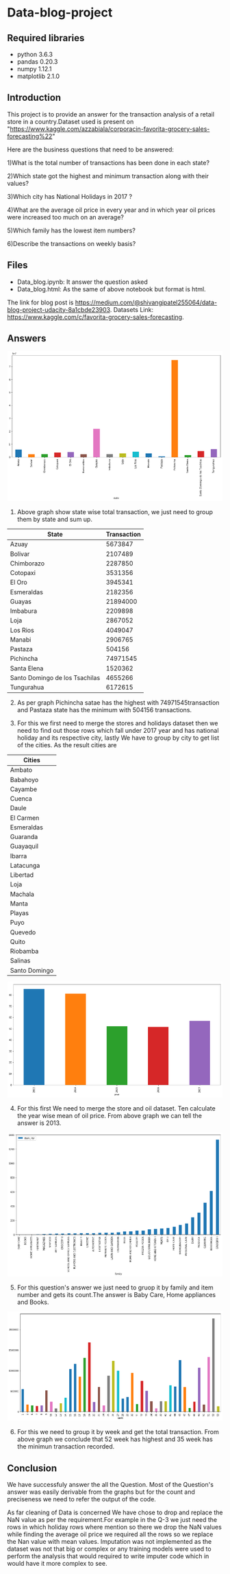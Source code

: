 # Data-blog-project

## Required libraries

- python 3.6.3
- pandas 0.20.3
- numpy 1.12.1
- matplotlib 2.1.0

## Introduction

This project is to provide an answer for the transaction analysis of a retail store in a country.Dataset used is present on "https://www.kaggle.com/azzabiala/corporacin-favorita-grocery-sales-forecasting%22"

Here are the business questions that need to be answered:

1)What is the total number of transactions has been done in each state?

2)Which state got the highest and minimum transaction along with their values?

3)Which city has National Holidays in 2017 ?

4)What are the average oil price in every year and in which year oil prices were increased too much on an average?

5)Which family has the lowest item numbers?

6)Describe the transactions on weekly basis?

## Files

- Data_blog.ipynb: It answer the question asked
- Data_blog.html: As the same of above notebook but format is html.

The link for blog post is https://medium.com/@shivangipatel255064/data-blog-project-udacity-8a1cbde23903. Datasets Link: https://www.kaggle.com/c/favorita-grocery-sales-forecasting.

## Answers

![alt text](https://github.com/Shivwinx100/Data-blog-project/blob/master/pic1.png)

1) Above graph show state wise total transaction, we just need to group them by state and sum up.


|         State                 |   Transaction     |
|-------------------------------|-------------------|
|Azuay                          |    	5673847       | 
|Bolivar                        |   	2107489       |
|Chimborazo	                    |    2287850        |
|Cotopaxi                       |    	3531356       |
|El Oro	                        |    3945341        |
|Esmeraldas                     |   	2182356       |
|Guayas	                        |    21894000       |
|Imbabura	                      |    2209898        |
|Loja	                          |    2867052        |
|Los Rios                       |     4049047       |
|Manabi                         |   	2906765       |
|Pastaza                        |    	504156        |
|Pichincha                      |   	74971545      |
|Santa Elena	                  |      1520362      |
|Santo Domingo de los Tsachilas | 	  4655266       |
|Tungurahua	                    |    6172615        |

2) As per graph Pichincha satae has the highest with 74971545transaction and Pastaza state has the minimum with 504156 transactions.

3) For this we first need to merge the stores and holidays dataset then we need to find out those rows which fall under 2017 year and   has national holiday and its respective city, lastly We have to group by city to get list of the cities. As the result cities are 		

|   Cities     |
|--------------|
|Ambato        |
|Babahoyo      |
|Cayambe       |
|Cuenca        |
|Daule         |
|El Carmen     |
|Esmeraldas    |
|Guaranda      |
|Guayaquil	   |
|Ibarra	       |
|Latacunga     |
|Libertad      |
|Loja	         |
|Machala	     |
|Manta	       |
|Playas        |
|Puyo	         |
|Quevedo       |
|Quito	       |
|Riobamba      | 
|Salinas	     |
|Santo Domingo |

![alt text](https://github.com/Shivwinx100/Data-blog-project/blob/master/pic2.png)

4) For this first We need to merge the store and oil dataset. Ten calculate the year wise mean of oil price. From above graph we can tell the answer is 2013.

![alt text](https://github.com/Shivwinx100/Data-blog-project/blob/master/pic3.png)

5) For this question's answer we just need to gruop it by family and item number and gets its count.The answer is Baby Care, Home appliances and Books.

![alt text](https://github.com/Shivwinx100/Data-blog-project/blob/master/pic4.png)

6) For this we need to group it by week and get the total transaction. From above graph we conclude that 52 week has highest and 35 week has the minimun transaction recorded.


## Conclusion

We have successfuly answer the all the Question. Most of the Question's answer was easily derivable from the graphs but for the count and preciseness we need to refer the output of the code.

As far cleaning of Data is concerned We have chose to drop and replace the NaN value as per the requirement.For example in the Q-3 we just need the rows in which holiday rows where mention so there we drop the NaN values while finding the average oil price we required all the rows so we replace the Nan value with mean values. Imputation was not implemented as the dataset was not that big or complex or any training models were used to perform the analysis that would required to write imputer code which in would have it more complex to see.
